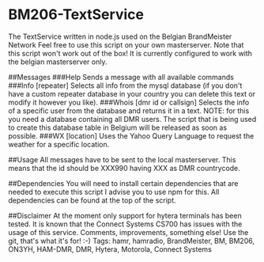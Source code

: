 # BM206-TextService
The TextService written in node.js used on the Belgian BrandMeister Network
Feel free to use this script on your own masterserver.
Note that this script won't work out of the box!
It is currently configured to work with the belgian masterserver only.

##Messages
###Help
Sends a message with all available commands
###Info [repeater]
Selects all info from the mysql database (if you don't have a custom repeater database in your country you can delete this text or modify it however you like).
###Whois [dmr id or callsign]
Selects the info of a specific user from the database and returns it in a text.
NOTE: for this you need a database containing all DMR users.
The script that is being used to create this database table in Belgium will be released as soon as possible.
###WX [location]
Uses the Yahoo Query Language to request the weather for a specific location.

##Usage
All messages have to be sent to the local masterserver. This means that the id should be XXX990 having XXX as DMR countrycode.

##Dependencies
You will need to install certain dependencies that are needed to execute this script
I advise you to use npm for this.
All dependencies can be found at the top of the script.

##Disclaimer
At the moment only support for hytera terminals has been tested.
It is known that the Connect Systems CS700 has issues with the usage of this service.
Comments, improvements, something else! Use the git, that's what it's for! :-)
Tags: hamr, hamradio, BrandMeister, BM, BM206, ON3YH, HAM-DMR, DMR, Hytera, Motorola, Connect Systems
